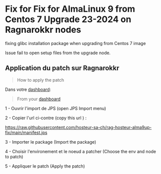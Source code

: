 # Fix for Fix for AlmaLinux 9 from Centos 7 Upgrade 23-2024 on Ragnarokkr nodes

fixing glibc installation package when upgrading from Centos 7 image

Issue fail to open setup files from the upgrade node.

## Application du patch sur Ragnarokkr
>How to apply the patch


Dans votre [dashboard](https://app.rag-control.hosteur.com/): 
>From your [dashboard](https://app.rag-control.hosteur.com/)

1 - Ouvrir l'import de JPS (open JPS Import menu)

2 - Copier l'url ci-contre (copy this url ) : 

https://raw.githubusercontent.com/hosteur-sa-ch/rag-hosteur-alma9up-fix/main/manifest.jps

3 - Importer le package (Import the package)

4 - Choisir l'environement et le noeud a patcher (Choose the env and node to patch)

5 - Appliquer le patch (Apply the patch)
